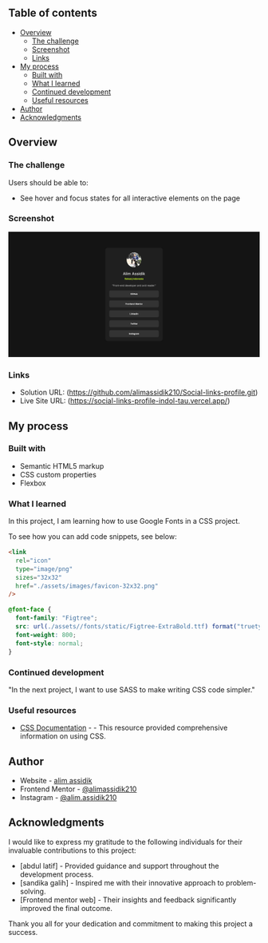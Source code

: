 ## Table of contents

- [Overview](#overview)
  - [The challenge](#the-challenge)
  - [Screenshot](#screenshot)
  - [Links](#links)
- [My process](#my-process)
  - [Built with](#built-with)
  - [What I learned](#what-i-learned)
  - [Continued development](#continued-development)
  - [Useful resources](#useful-resources)
- [Author](#author)
- [Acknowledgments](#acknowledgments)

## Overview

### The challenge

Users should be able to:

- See hover and focus states for all interactive elements on the page

### Screenshot

![Link Tree Social Media](./Screenshot.png)

### Links

- Solution URL: (https://github.com/alimassidik210/Social-links-profile.git)
- Live Site URL: (https://social-links-profile-indol-tau.vercel.app/)

## My process

### Built with

- Semantic HTML5 markup
- CSS custom properties
- Flexbox

### What I learned

In this project, I am learning how to use Google Fonts in a CSS project.

To see how you can add code snippets, see below:

```html
<link
  rel="icon"
  type="image/png"
  sizes="32x32"
  href="./assets/images/favicon-32x32.png"
/>
```

```css
@font-face {
  font-family: "Figtree";
  src: url(./assets//fonts/static/Figtree-ExtraBold.ttf) format("truetype");
  font-weight: 800;
  font-style: normal;
}
```

### Continued development

"In the next project, I want to use SASS to make writing CSS code simpler."

### Useful resources

- [CSS Documentation](https://www.w3scholl.com) - - This resource provided comprehensive information on using CSS.

## Author

- Website - [alim assidik](https://mini-portfolio-yp8m.onrender.com)
- Frontend Mentor - [@alimassidik210](https://www.frontendmentor.io/profile/alimassidik210)
- Instagram - [@alim.assidik210](https://www.instagram.com/alim.assidik210)

## Acknowledgments

I would like to express my gratitude to the following individuals for their invaluable contributions to this project:

- [abdul latif] - Provided guidance and support throughout the development process.
- [sandika galih] - Inspired me with their innovative approach to problem-solving.
- [Frontend mentor web] - Their insights and feedback significantly improved the final outcome.

Thank you all for your dedication and commitment to making this project a success.
